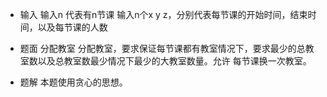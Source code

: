 - 输入
输入n 代表有n节课
输入n个x y z，分别代表每节课的开始时间，结束时间，以及每节课的人数

- 题面 分配教室
分配教室，要求保证每节课都有教室情况下，要求最少的总教室数以及总教室数最少情况下最少的大教室数量。允许
每节课换一次教室。

- 题解
本题使用贪心的思想。